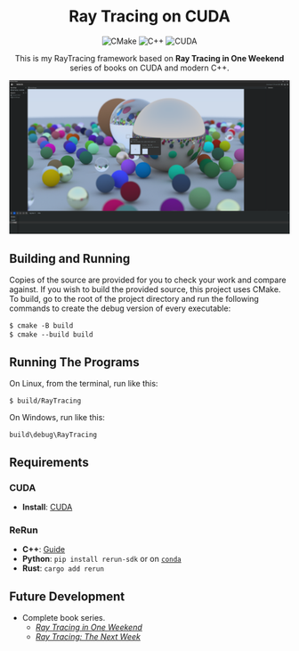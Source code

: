 <center>

# Ray Tracing on CUDA

![CMake](https://img.shields.io/badge/CMake-%23064F8C?style=for-the-badge&logo=cmake)
![C++](https://img.shields.io/badge/C%2B%2B-%2300599C?style=for-the-badge&logo=cplusplus)
![CUDA](https://img.shields.io/badge/CUDA-%2376B900?style=for-the-badge&logo=nvidia&logoColor=white)

This is my RayTracing framework based on **Ray Tracing in One Weekend** series of books on CUDA and modern C++.

<img width=720 src="doc/result.png"/>

</center>

## Building and Running

Copies of the source are provided for you to check your work and compare against. If you wish to build
the provided source, this project uses CMake. To build, go to the root of the project directory and
run the following commands to create the debug version of every executable:

    $ cmake -B build
    $ cmake --build build

## Running The Programs

On Linux, from the terminal, run like this:

    $ build/RayTracing

On Windows, run like this:

    build\debug\RayTracing

## Requirements
### CUDA
- **Install**: [CUDA](https://developer.nvidia.com/cuda-toolkit)

### ReRun

- **C++**: [Guide](https://www.rerun.io/docs/getting-started/cpp)
- **Python**: `pip install rerun-sdk` or on [`conda`](https://github.com/conda-forge/rerun-sdk-feedstock)
- **Rust**: `cargo add rerun`

## Future Development

- Complete book series.
  - [_Ray Tracing in One Weekend_](https://raytracing.github.io/books/RayTracingInOneWeekend.html)
  - [_Ray Tracing: The Next Week_](https://raytracing.github.io/books/RayTracingTheNextWeek.html)
